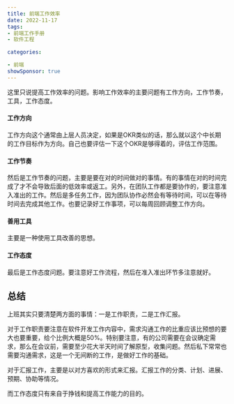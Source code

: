 ```yaml
---
title: 前端工作效率
date: 2022-11-17
tags: 
- 前端工作手册
- 软件工程

categories:

- 前端
showSponsor: true
---
```


这里只说提高工作效率的问题。影响工作效率的主要问题有工作方向，工作节奏，工具，工作态度。



#### 工作方向

工作方向这个通常由上层人员决定，如果是OKR类似的话，那么就以这个中长期的工作目标作为方向。自己也要评估一下这个OKR是够得着的，评估工作范围。



#### 工作节奏

然后是工作节奏的问题，主要是要在对的时间做对的事情。有的事情在对的时间完成了才不会导致后面的低效率或返工。另外，在团队工作都是要协作的，要注意准入准出的工作。然后是多任务工作，因为团队协作必然会有等待时间，可以在等待时间去完成其他工作。也要记录好工作事项，可以每周回顾调整工作方向。



#### 善用工具

主要是一种使用工具改善的思想。



#### 工作态度

最后是工作态度问题。要注意好工作流程，然后在准入准出环节多注意就好。

#### 



## 总结

上班其实只要清楚两方面的事情：一是工作职责，二是工作汇报。

对于工作职责要注意在软件开发工作内容中，需求沟通工作的比重应该比预想的要大也要重要，给个比例大概是50%。特别要注意，有的公司需要在会议确定需求，那么在会议前，需要至少花大半天时间了解原型，收集问题。然后私下常常也需要沟通需求，这是一个无间断的工作，是做好工作的基础。

对于汇报工作，主要是以对方喜欢的形式来汇报。汇报工作的分类、计划、进展、预期、协助等情况。



而工作态度只有来自于挣钱和提高工作能力的目的。





